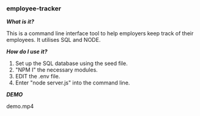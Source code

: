 ### employee-tracker

***What is it?***

This is a command line interface tool to help employers keep track of their employees. It utilises SQL and NODE.

***How do I use it?***

1. Set up the SQL database using the seed file. 
2. "NPM I" the necessary modules.
3. EDIT the .env file.
4. Enter "node server.js" into the command line.

***DEMO***

demo.mp4
